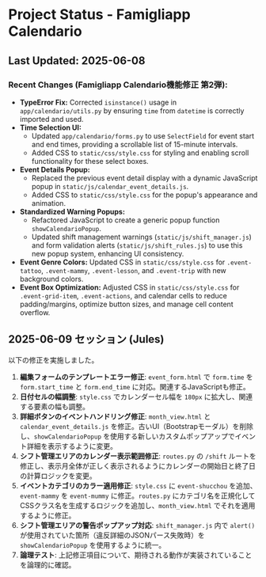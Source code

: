 # Project Status - Famigliapp Calendario

## Last Updated: 2025-06-08

### Recent Changes (Famigliapp Calendario機能修正 第2弾):

*   **TypeError Fix:** Corrected `isinstance()` usage in `app/calendario/utils.py` by ensuring `time` from `datetime` is correctly imported and used.
*   **Time Selection UI:**
    *   Updated `app/calendario/forms.py` to use `SelectField` for event start and end times, providing a scrollable list of 15-minute intervals.
    *   Added CSS to `static/css/style.css` for styling and enabling scroll functionality for these select boxes.
*   **Event Details Popup:**
    *   Replaced the previous event detail display with a dynamic JavaScript popup in `static/js/calendar_event_details.js`.
    *   Added CSS to `static/css/style.css` for the popup's appearance and animation.
*   **Standardized Warning Popups:**
    *   Refactored JavaScript to create a generic popup function `showCalendarioPopup`.
    *   Updated shift management warnings (`static/js/shift_manager.js`) and form validation alerts (`static/js/shift_rules.js`) to use this new popup system, enhancing UI consistency.
*   **Event Genre Colors:** Updated CSS in `static/css/style.css` for `.event-tattoo`, `.event-mammy`, `.event-lesson`, and `.event-trip` with new background colors.
*   **Event Box Optimization:** Adjusted CSS in `static/css/style.css` for `.event-grid-item`, `.event-actions`, and calendar cells to reduce padding/margins, optimize button sizes, and manage cell content overflow.

## 2025-06-09 セッション (Jules)

以下の修正を実施しました。

1.  **編集フォームのテンプレートエラー修正**: `event_form.html` で `form.time` を `form.start_time` と `form.end_time` に対応。関連するJavaScriptも修正。
2.  **日付セルの幅調整**: `style.css` でカレンダーセル幅を `180px` に拡大し、関連する要素の幅も調整。
3.  **詳細ボタンのイベントハンドリング修正**: `month_view.html` と `calendar_event_details.js` を修正。古いUI（Bootstrapモーダル）を削除し、`showCalendarioPopup` を使用する新しいカスタムポップアップでイベント詳細を表示するように変更。
4.  **シフト管理エリアのカレンダー表示範囲修正**: `routes.py` の `/shift` ルートを修正し、表示月全体が正しく表示されるようにカレンダーの開始日と終了日の計算ロジックを変更。
5.  **イベントカテゴリのカラー適用修正**: `style.css` に `event-shucchou` を追加、`event-mammy` を `event-mummy` に修正。`routes.py` にカテゴリ名を正規化してCSSクラス名を生成するロジックを追加し、`month_view.html` でそれを適用するように修正。
6.  **シフト管理エリアの警告ポップアップ対応**: `shift_manager.js` 内で `alert()` が使用されていた箇所（違反詳細のJSONパース失敗時）を `showCalendarioPopup` を使用するように統一。
7.  **論理テスト**: 上記修正項目について、期待される動作が実装されていることを論理的に確認。
